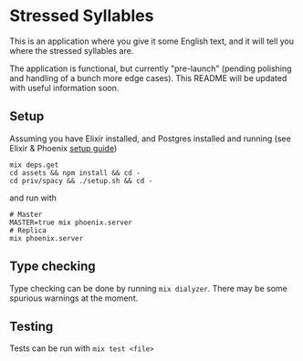 # Stressed Syllables

This is an application where you give it some English text, and it will tell you where the stressed syllables are.

The application is functional, but currently "pre-launch" (pending polishing and handling of a bunch more edge cases). This README will be updated with useful information soon.

## Setup

Assuming you have Elixir installed, and Postgres installed and running
(see Elixir & Phoenix [setup guide](https://hexdocs.pm/phoenix/up_and_running.html))

```
mix deps.get
cd assets && npm install && cd -
cd priv/spacy && ./setup.sh && cd -
```

and run with

```
# Master
MASTER=true mix phoenix.server
# Replica
mix phoenix.server
```

## Type checking

Type checking can be done by running `mix dialyzer`. There may be some spurious warnings at the moment.

## Testing

Tests can be run with `mix test <file>`